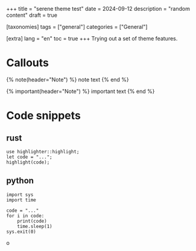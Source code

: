 +++
title = "serene theme test"
date = 2024-09-12
description = "random content"
draft = true

[taxonomies]
tags = ["general"]
categories = ["General"]

[extra]
lang = "en"
toc = true
+++
Trying out a set of theme features.

# Callouts
{% note(header="Note") %}
note text
{% end %}

{% important(header="Note") %}
important text
{% end %}

# Code snippets
## rust
```rust,linenos,linenostart=20
use highlighter::highlight;
let code = "...";
highlight(code);
```

## python
```python,linenos,hl_lines=1 4-5 7
import sys
import time

code = "..."
for i in code:
    print(code)
    time.sleep(1)
sys.exit(0)
```
o
